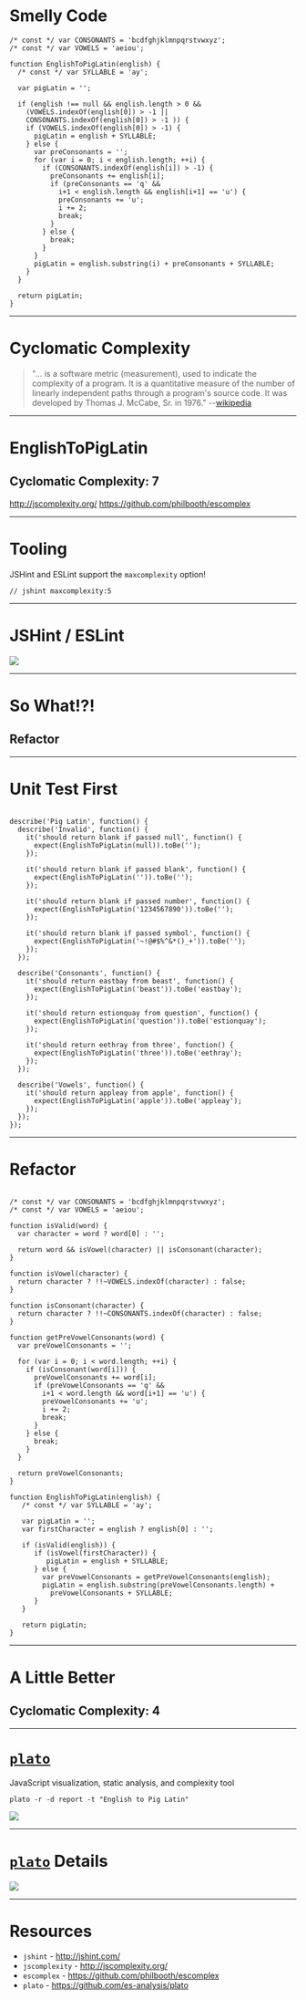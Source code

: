 # Smelly Code

```
/* const */ var CONSONANTS = 'bcdfghjklmnpqrstvwxyz';
/* const */ var VOWELS = 'aeiou';

function EnglishToPigLatin(english) {
  /* const */ var SYLLABLE = 'ay';

  var pigLatin = '';

  if (english !== null && english.length > 0 &&
    (VOWELS.indexOf(english[0]) > -1 ||
    CONSONANTS.indexOf(english[0]) > -1 )) {
    if (VOWELS.indexOf(english[0]) > -1) {
      pigLatin = english + SYLLABLE;
    } else {
      var preConsonants = '';
      for (var i = 0; i < english.length; ++i) {
        if (CONSONANTS.indexOf(english[i]) > -1) {
          preConsonants += english[i];
          if (preConsonants == 'q' &&
            i+1 < english.length && english[i+1] == 'u') {
            preConsonants += 'u';
            i += 2;
            break;
          }
        } else {
          break;
        }
      }
      pigLatin = english.substring(i) + preConsonants + SYLLABLE;
    }
  }

  return pigLatin;
}
```

------

# Cyclomatic Complexity

> "... is a software metric (measurement), used to indicate the complexity of a program. It is a quantitative measure of the number of linearly independent paths through a program's source code. It was developed by Thomas J. McCabe, Sr. in 1976." --[wikipedia](http://en.wikipedia.org/wiki/Cyclomatic_complexity)

------

# EnglishToPigLatin

## Cyclomatic Complexity: 7

http://jscomplexity.org/
https://github.com/philbooth/escomplex

------

# Tooling

<!-- .element class="fragment" -->
JSHint and ESLint support the `maxcomplexity` option!

<!-- .element class="fragment" -->
`// jshint maxcomplexity:5`

------

# JSHint / ESLint

![](./img/jshint-complexity.png)

------

# So What!?!

## Refactor <!-- .element class="fragment" -->

------

# Unit Test First

<pre class="fragment"><code data-trim data-lang="javascript">
describe('Pig Latin', function() {
  describe('Invalid', function() {
    it('should return blank if passed null', function() {
      expect(EnglishToPigLatin(null)).toBe('');
    });

    it('should return blank if passed blank', function() {
      expect(EnglishToPigLatin('')).toBe('');
    });

    it('should return blank if passed number', function() {
      expect(EnglishToPigLatin('1234567890')).toBe('');
    });

    it('should return blank if passed symbol', function() {
      expect(EnglishToPigLatin('~!@#$%^&*()_+')).toBe('');
    });
  });

  describe('Consonants', function() {
    it('should return eastbay from beast', function() {
      expect(EnglishToPigLatin('beast')).toBe('eastbay');
    });

    it('should return estionquay from question', function() {
      expect(EnglishToPigLatin('question')).toBe('estionquay');
    });

    it('should return eethray from three', function() {
      expect(EnglishToPigLatin('three')).toBe('eethray');
    });
  });

  describe('Vowels', function() {
    it('should return appleay from apple', function() {
      expect(EnglishToPigLatin('apple')).toBe('appleay');
    });
  });
});
</code></pre>

------

# Refactor

<pre class="fragment"><code data-trim data-lang="javascript">
/* const */ var CONSONANTS = 'bcdfghjklmnpqrstvwxyz';
/* const */ var VOWELS = 'aeiou';

function isValid(word) {
  var character = word ? word[0] : '';

  return word && isVowel(character) || isConsonant(character);
}

function isVowel(character) {
  return character ? !!~VOWELS.indexOf(character) : false;
}

function isConsonant(character) {
  return character ? !!~CONSONANTS.indexOf(character) : false;
}

function getPreVowelConsonants(word) {
  var preVowelConsonants = '';

  for (var i = 0; i < word.length; ++i) {
    if (isConsonant(word[i])) {
      preVowelConsonants += word[i];
      if (preVowelConsonants == 'q' &&
        i+1 < word.length && word[i+1] == 'u') {
        preVowelConsonants += 'u';
        i += 2;
        break;
      }
    } else {
      break;
    }
  }

  return preVowelConsonants;
}

function EnglishToPigLatin(english) {
   /* const */ var SYLLABLE = 'ay';

   var pigLatin = '';
   var firstCharacter = english ? english[0] : '';

   if (isValid(english)) {
      if (isVowel(firstCharacter)) {
         pigLatin = english + SYLLABLE;
      } else {
        var preVowelConsonants = getPreVowelConsonants(english);
        pigLatin = english.substring(preVowelConsonants.length) +
          preVowelConsonants + SYLLABLE;
      }
   }

   return pigLatin;
}
</code></pre>

------

# A Little Better

## Cyclomatic Complexity: 4

------

# [`plato`](https://github.com/es-analysis/plato)

JavaScript visualization, static analysis, and complexity tool

```
plato -r -d report -t "English to Pig Latin"
```

![](./img/plato.png) <!-- .element style="height: 450px;" -->

------

# [`plato`](https://github.com/es-analysis/plato) Details

![](./img/plato-detail.png) <!-- .element style="height: 550px;" -->

------

# Resources

* `jshint` - http://jshint.com/
* `jscomplexity` - http://jscomplexity.org/
* `escomplex` - https://github.com/philbooth/escomplex
* `plato` - https://github.com/es-analysis/plato
